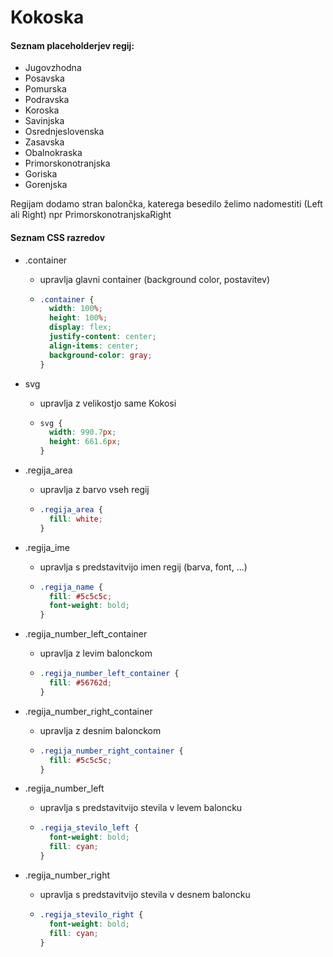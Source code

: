# Kokoska

#### Seznam placeholderjev regij:

- Jugovzhodna
- Posavska
- Pomurska
- Podravska
- Koroska
- Savinjska
- Osrednjeslovenska
- Zasavska
- Obalnokraska
- Primorskonotranjska
- Goriska
- Gorenjska

Regijam dodamo stran balončka, katerega besedilo želimo nadomestiti (Left ali Right) npr PrimorskonotranjskaRight

#### Seznam CSS razredov

- .container

  - upravlja glavni container (background color, postavitev)

  - ```css
    .container {
      width: 100%;
      height: 100%;
      display: flex;
      justify-content: center;
      align-items: center;
      background-color: gray;
    }
    ```

- svg

  - upravlja z velikostjo same Kokosi
  - ```css
    svg {
      width: 990.7px;
      height: 661.6px;
    }
    ```

- .regija_area

  - upravlja z barvo vseh regij
  - ```css
    .regija_area {
      fill: white;
    }
    ```

- .regija_ime

  - upravlja s predstavitvijo imen regij (barva, font, ...)
  - ```css
    .regija_name {
      fill: #5c5c5c;
      font-weight: bold;
    }
    ```

- .regija_number_left_container

  - upravlja z levim balonckom
  - ```css
    .regija_number_left_container {
      fill: #56762d;
    }
    ```

- .regija_number_right_container

  - upravlja z desnim balonckom
  - ```css
    .regija_number_right_container {
      fill: #5c5c5c;
    }
    ```

- .regija_number_left

  - upravlja s predstavitvijo stevila v levem baloncku
  - ```css
    .regija_stevilo_left {
      font-weight: bold;
      fill: cyan;
    }
    ```

- .regija_number_right
  - upravlja s predstavitvijo stevila v desnem baloncku
  - ```css
    .regija_stevilo_right {
      font-weight: bold;
      fill: cyan;
    }
    ```

